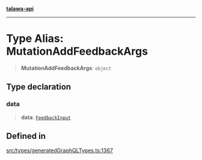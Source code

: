[**talawa-api**](../../../README.md)

***

# Type Alias: MutationAddFeedbackArgs

> **MutationAddFeedbackArgs**: `object`

## Type declaration

### data

> **data**: [`FeedbackInput`](FeedbackInput.md)

## Defined in

[src/types/generatedGraphQLTypes.ts:1367](https://github.com/Suyash878/talawa-api/blob/b5a9d8b4a1ea678a3d6f5b710b3721f91a3052fc/src/types/generatedGraphQLTypes.ts#L1367)
